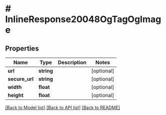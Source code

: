 # # InlineResponse20048OgTagOgImage

## Properties

Name | Type | Description | Notes
------------ | ------------- | ------------- | -------------
**url** | **string** |  | [optional]
**secure_url** | **string** |  | [optional]
**width** | **float** |  | [optional]
**height** | **float** |  | [optional]

[[Back to Model list]](../../README.md#models) [[Back to API list]](../../README.md#endpoints) [[Back to README]](../../README.md)
